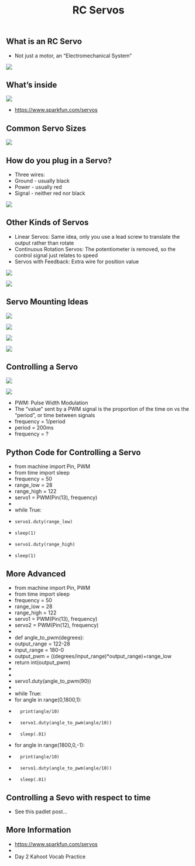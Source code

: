﻿---
title: RC Servos
---

## What is an RC Servo


* Not just a motor, an “Electromechanical System”

![](img0000.png)

## What’s inside


![](img0001.png)

* https://www.sparkfun.com/servos

## Common Servo Sizes


![](img0002.png)

## How do you plug in a Servo?


* Three wires:
* Ground - usually black
* Power - usually red
* Signal - neither red nor black

![](img0003.png)

## Other Kinds of Servos


* Linear Servos: Same idea, only you use a lead screw to translate the output rather than rotate
* Continuous Rotation Servos: The potentiometer is removed, so the control signal just relates to speed
* Servos with Feedback: Extra wire for position value

![](img0004.png)

![](img0005.png)

## Servo Mounting Ideas



![](img0006.png)

![](img0007.png)

![](img0008.png)

![](img0009.png)

## Controlling a Servo


![](img0010.png)

![](img0011.png)

* PWM: Pulse Width Modulation
* The “value” sent by a PWM signal is the proportion of the time on vs the “period”, or time between signals
* frequency = 1/period
* period = 200ms
* frequency = ?

## Python Code for Controlling a Servo


* from machine import Pin, PWM
* from time import sleep
* frequency = 50
* range_low = 28
* range_high = 122
* servo1 = PWM(Pin(13), frequency)
* 
* while True:
*     servo1.duty(range_low)
*     sleep(1)
*     servo1.duty(range_high)
*     sleep(1)

## More Advanced


* from machine import Pin, PWM
* from time import sleep
* frequency = 50
* range_low = 28
* range_high = 122
* servo1 = PWM(Pin(13), frequency)
* servo2 = PWM(Pin(12), frequency)
* 
* def angle_to_pwm(degrees):
* 	output_range = 122-28
* 	input_range = 180-0
* 	output_pwm = ((degrees/input_range)*output_range)+range_low
* 	return int(output_pwm)
* 
* 
* servo1.duty(angle_to_pwm(90))
* 
* while True:
* 	for angle in range(0,1800,1):
*     	print(angle/10)
*     	servo1.duty(angle_to_pwm(angle/10))
*     	sleep(.01)
* 	for angle in range(1800,0,-1):
*     	print(angle/10)
*     	servo1.duty(angle_to_pwm(angle/10))
*     	sleep(.01)

## Controlling a Sevo with respect to time


* See this padlet post…

## More Information


* https://www.sparkfun.com/servos
* 
* Day 2 Kahoot Vocab Practice

